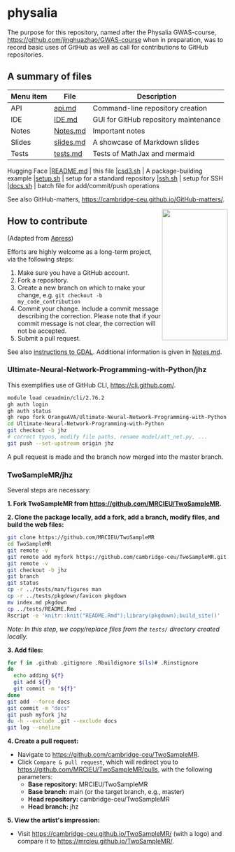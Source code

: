 # physalia

The purpose for this repository, named after the Physalia GWAS-course, <https://github.com/jinghuazhao/GWAS-course> when in preparation, was to record basic uses of GitHub as well as call for contributions to GitHub repositories.

## A summary of files

 **Menu item** | **File** | **Description**
 --------------|-----|---------------------------------------------------------------------------
 API | [api.md](api.md) | Command-line repository creation
 IDE | [IDE.md](IDE.md) | GUI for GitHub repository maintenance
 Notes | [Notes.md](Notes.md) | Important notes
 Slides | [slides.md](slides.md) | A showcase of Markdown slides
 Tests | [tests.md](tests.md) | Tests of MathJax and mermaid
 Hugging Face
 |[README.md](README.md) | this file
 |[csd3.sh](csd3.sh) | A package-building example
 |[setup.sh](setup.sh) | setup for a standard repository
 |[ssh.sh](ssh.sh) | setup for SSH
 |[docs.sh](docs.sh) | batch file for add/commit/push operations

See also GitHub-matters, <https://cambridge-ceu.github.io/GitHub-matters/>.

<img src="https://animaldiversity.org/collections/contributors/Grzimek_inverts/Hydrozoa/Physalia_physalis_polyp/medium.jpg" width="150" height="300" align="right">

## How to contribute 

(Adapted from [Apress](https://github.com/apress))

Efforts are highly welcome as a long-term project, via the following steps:

1. Make sure you have a GitHub account.
2. Fork a repository.
3. Create a new branch on which to make your change, e.g. `git checkout -b my_code_contribution`
4. Commit your change. Include a commit message describing the correction. Please note that if your commit message is not clear, the correction will not be accepted.
5. Submit a pull request.

See also [instructions to GDAL](https://github.com/OSGeo/gdal/blob/master/CONTRIBUTING.md).
Additional information is given in [Notes.md](Notes.md). 

### Ultimate-Neural-Network-Programming-with-Python/jhz

This exemplifies use of GitHub CLI, <https://cli.github.com/>.

```bash
module load ceuadmin/cli/2.76.2
gh auth login
gh auth status
gh repo fork OrangeAVA/Ultimate-Neural-Network-Programming-with-Python --org cambridge-ceu
cd Ultimate-Neural-Network-Programming-with-Python
git checkout -b jhz
# correct typos, modify file paths, rename model/att_net.py, ...
git push --set-upstream origin jhz
```

A pull request is made and the branch now merged into the master branch.

### TwoSampleMR/jhz

Several steps are necessary:

**1. Fork TwoSampleMR from <https://github.com/MRCIEU/TwoSampleMR>.**

**2. Clone the package locally, add a fork, add a branch, modify files, and build the web files:**

```bash
git clone https://github.com/MRCIEU/TwoSampleMR
cd TwoSampleMR
git remote -v
git remote add myfork https://github.com/cambridge-ceu/TwoSampleMR.git
git remote -v
git checkout -b jhz
git branch
git status
cp -r ../tests/man/figures man
cp -r ../tests/pkgdown/favicon pkgdown
mv index.md pkgdown
cp ../tests/README.Rmd .
Rscript -e 'knitr::knit("README.Rmd");library(pkgdown);build_site()'
```

*Note: In this step, we copy/replace files from the `tests/` directory created locally.*

**3. Add files:**

```bash
for f in .github .gitignore .Rbuildignore $(ls)# .Rinstignore
do
  echo adding ${f}
  git add ${f}
  git commit -m "${f}"
done
git add --force docs
git commit -m "docs"
git push myfork jhz
du -h --exclude .git --exclude docs
git log --oneline
```

**4. Create a pull request:**

- Navigate to <https://github.com/cambridge-ceu/TwoSampleMR>.
- Click `Compare & pull request`, which will redirect you to <https://github.com/MRCIEU/TwoSampleMR/pulls>, with the following parameters:
  - **Base repository:** MRCIEU/TwoSampleMR
  - **Base branch:** main (or the target branch, e.g., master)
  - **Head repository:** cambridge-ceu/TwoSampleMR
  - **Head branch:** jhz

**5. View the artist's impression:**

- Visit <https://cambridge-ceu.github.io/TwoSampleMR/> (with a logo) and compare it to <https://mrcieu.github.io/TwoSampleMR/>.
